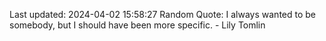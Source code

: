 Last updated: 2024-04-02 15:58:27
Random Quote: I always wanted to be somebody, but I should have been more specific. - Lily Tomlin